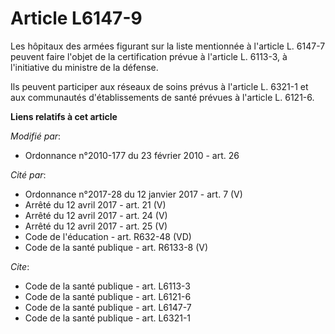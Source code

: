 # Article L6147-9

Les hôpitaux des armées figurant sur la liste mentionnée à l'article L. 6147-7 peuvent faire l'objet de  la certification
prévue à l'article L. 6113-3, à l'initiative du ministre de la défense. 

Ils peuvent participer aux réseaux de soins prévus à l'article L. 6321-1 et aux communautés d'établissements de santé prévues
à l'article L. 6121-6.

**Liens relatifs à cet article**

_Modifié par_:

  - Ordonnance n°2010-177 du 23 février 2010 - art. 26

_Cité par_:

  - Ordonnance n°2017-28 du 12 janvier 2017 - art. 7 (V)
  - Arrêté du 12 avril 2017 - art. 21 (V)
  - Arrêté du 12 avril 2017 - art. 24 (V)
  - Arrêté du 12 avril 2017 - art. 25 (V)
  - Code de l'éducation - art. R632-48 (VD)
  - Code de la santé publique - art. R6133-8 (V)

_Cite_:

  - Code de la santé publique - art. L6113-3
  - Code de la santé publique - art. L6121-6
  - Code de la santé publique - art. L6147-7
  - Code de la santé publique - art. L6321-1
